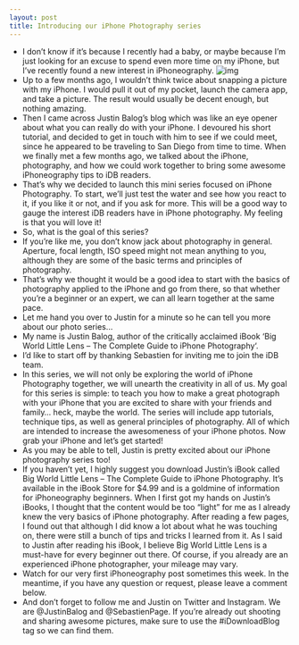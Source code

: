 ```yaml
---
layout: post
title: Introducing our iPhone Photography series
---
```

* I don’t know if it’s because I recently had a baby, or maybe because I’m just looking for an excuse to spend even more time on my iPhone, but I’ve recently found a new interest in iPhoneography.
![img](http://media.idownloadblog.com/wp-content/uploads/2012/06/Big-World-Little-Lens.jpg)
* Up to a few months ago, I wouldn’t think twice about snapping a picture with my iPhone. I would pull it out of my pocket, launch the camera app, and take a picture. The result would usually be decent enough, but nothing amazing.
* Then I came across Justin Balog’s blog which was like an eye opener about what you can really do with your iPhone. I devoured his short tutorial, and decided to get in touch with him to see if we could meet, since he appeared to be traveling to San Diego from time to time. When we finally met a few months ago, we talked about the iPhone, photography, and how we could work together to bring some awesome iPhoneography tips to iDB readers.
* That’s why we decided to launch this mini series focused on iPhone Photography. To start, we’ll just test the water and see how you react to it, if you like it or not, and if you ask for more. This will be a good way to gauge the interest iDB readers have in iPhone photography. My feeling is that you will love it!
* So, what is the goal of this series?
* If you’re like me, you don’t know jack about photography in general. Aperture, focal length, ISO speed might not mean anything to you, although they are some of the basic terms and principles of photography.
* That’s why we thought it would be a good idea to start with the basics of photography applied to the iPhone and go from there, so that whether you’re a beginner or an expert, we can all learn together at the same pace.
* Let me hand you over to Justin for a minute so he can tell you more about our photo series…
* My name is Justin Balog, author of the critically acclaimed iBook ‘Big World Little Lens – The Complete Guide to iPhone Photography‘.
* I’d like to start off by thanking Sebastien for inviting me to join the iDB team.
* In this series, we will not only be exploring the world of iPhone Photography together, we will unearth the creativity in all of us. My goal for this series is simple: to teach you how to make a great photograph with your iPhone that you are excited to share with your friends and family… heck, maybe the world. The series will include app tutorials, technique tips, as well as general principles of photography. All of which are intended to increase the awesomeness of your iPhone photos. Now grab your iPhone and let’s get started!
* As you may be able to tell, Justin is pretty excited about our iPhone photography series too!
* If you haven’t yet, I highly suggest you download Justin’s iBook called Big World Little Lens – The Complete Guide to iPhone Photography. It’s available in the iBook Store for $4.99 and is a goldmine of information for iPhoneography beginners. When I first got my hands on Justin’s iBooks, I thought that the content would be too “light” for me as I already knew the very basics of iPhone photography. After reading a few pages, I found out that although I did know a lot about what he was touching on, there were still a bunch of tips and tricks I learned from it. As I said to Justin after reading his iBook, I believe Big World Little Lens is a must-have for every beginner out there. Of course, if you already are an experienced iPhone photographer, your mileage may vary.
* Watch for our very first iPhoneography post sometimes this week. In the meantime, if you have any question or request, please leave a comment below.
* And don’t forget to follow me and Justin on Twitter and Instagram. We are @JustinBalog and @SebastienPage. If you’re already out shooting and sharing awesome pictures, make sure to use the #iDownloadBlog tag so we can find them.

